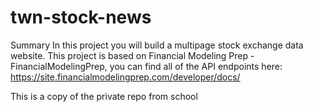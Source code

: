 # twn-stock-news
Summary
In this project you will build a multipage stock exchange data website.
This project is based on Financial Modeling Prep - FinancialModelingPrep, you can find all
of the API endpoints here: https://site.financialmodelingprep.com/developer/docs/

This is a copy of the private repo from school
